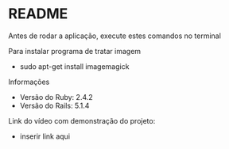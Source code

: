 # README

Antes de rodar a aplicação, execute estes comandos no terminal

Para instalar programa de tratar imagem
* sudo apt-get install imagemagick

Informações 
* Versão do Ruby:   2.4.2
* Versão do Rails:  5.1.4

Link do vídeo com demonstração do projeto:
* inserir link aqui